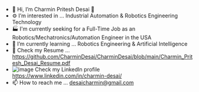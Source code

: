 - 👋 Hi, I’m Charmin Pritesh Desai 👀
- ⚙️ I’m interested in ... Industrial Automation & Robotics Engineering Technology
- 🏭 I'm currently seeking for a Full-Time Job as an Robotics/Mechatronics/Automation Engineer in the USA
- 🌱 I’m currently learning ... Robotics Engineering & Artificial Intelligence
- 📄 Check my Resume ... https://github.com/CharminDesai/CharminDesai/blob/main/Charmin_Pritesh_Desai_Resume.pdf
- ![image](https://user-images.githubusercontent.com/108434638/182218426-23cdc203-ddec-46e6-b107-30e7d49d0ad7.png) Check my LinkedIn profile https://www.linkedin.com/in/charmin-desai/
- 📫 How to reach me ... desaicharmin@gmail.com
